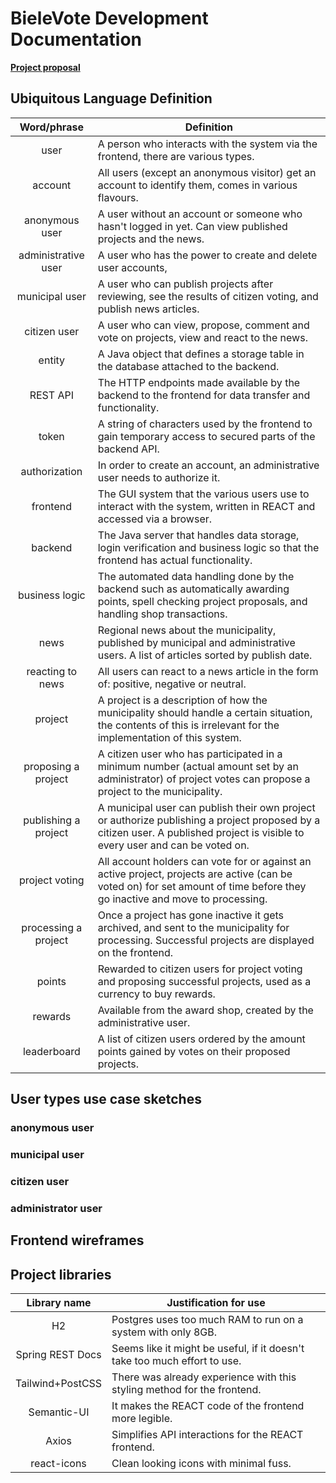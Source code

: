 # BieleVote Development Documentation

[**Project proposal**](CitizenVote.pdf)

## Ubiquitous Language Definition

|     Word/phrase      | Definition                                                                                                                                                                     |
|:--------------------:|--------------------------------------------------------------------------------------------------------------------------------------------------------------------------------|
|         user         | A person who interacts with the system via the frontend, there are various types.                                                                                              |
|       account        | All users (except an anonymous visitor) get an account to identify them, comes in various flavours.                                                                            |
|    anonymous user    | A user without an account or someone who hasn't logged in yet. Can view published projects and the news.                                                                       |
| administrative user  | A user who has the power to create and delete user accounts,                                                                                                                   |
|    municipal user    | A user who can publish projects after reviewing, see the results of citizen voting, and publish news articles.                                                                 |
|     citizen user     | A user who can view, propose, comment and vote on projects, view and react to the news.                                                                                        |
|        entity        | A Java object that defines a storage table in the database attached to the backend.                                                                                            |
|       REST API       | The HTTP endpoints made available by the backend to the frontend for data transfer and functionality.                                                                          |
|        token         | A string of characters used by the frontend to gain temporary access to secured parts of the backend API.                                                                      |
|    authorization     | In order to create an account, an administrative user needs to authorize it.                                                                                                   |
|       frontend       | The GUI system that the various users use to interact with the system, written in REACT and accessed via a browser.                                                            |
|       backend        | The Java server that handles data storage, login verification and business logic so that the frontend has actual functionality.                                                |
|    business logic    | The automated data handling done by the backend such as automatically awarding points, spell checking project proposals, and handling shop transactions.                       |
|         news         | Regional news about the municipality, published by municipal and administrative users. A list of articles sorted by publish date.                                              |
|   reacting to news   | All users can react to a news article in the form of: positive, negative or neutral.                                                                                           |
|       project        | A project is a description of how the municipality should handle a certain situation, the contents of this is irrelevant for the implementation of this system.                |
| proposing a project  | A citizen user who has participated in a minimum number (actual amount set by an administrator) of project votes can propose a project to the municipality.                    |
| publishing a project | A municipal user can publish their own project or authorize publishing a project proposed by a citizen user. A published project is visible to every user and can be voted on. |
|    project voting    | All account holders can vote for or against an active project, projects are active (can be voted on) for set amount of time before they go inactive and move to processing.    |
| processing a project | Once a project has gone inactive it gets archived, and sent to the municipality for processing. Successful projects are displayed on the frontend.                             |
|        points        | Rewarded to citizen users for project voting and proposing successful projects, used as a currency to buy rewards.                                                             |
|       rewards        | Available from the award shop, created by the administrative user.                                                                                                             |
|     leaderboard      | A list of citizen users ordered by the amount points gained by votes on their proposed projects.                                                                               |

## User types use case sketches

### anonymous user

### municipal user

### citizen user

### administrator user

## Frontend wireframes

## Project libraries

|   Library name   | Justification for use                                                     |
|:----------------:|---------------------------------------------------------------------------|
|        H2        | Postgres uses too much RAM to run on a system with only 8GB.              |
| Spring REST Docs | Seems like it might be useful, if it doesn't take too much effort to use. |
| Tailwind+PostCSS | There was already experience with this styling method for the frontend.   |
|   Semantic-UI    | It makes the REACT code of the frontend more legible.                     |
|      Axios       | Simplifies API interactions for the REACT frontend.                       |
|   react-icons    | Clean looking icons with minimal fuss.                                    |
